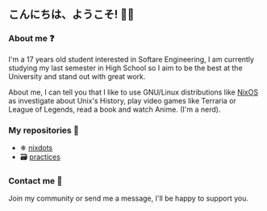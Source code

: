 ## こんにちは、ようこそ! 👋🏻

### About me ❓
I'm a 17 years old student interested in Softare Engineering, I am currently studying my last semester in High School so I aim to be the best at the University and stand out with great work. 

About me, I can tell you that I like to use GNU/Linux distributions like [NixOS](https://nixos.org/) as investigate about Unix's History, play video games like Terraria or League of Legends, read a book and watch Anime. (I'm a nerd). 

### My repositories 🦾

- ❄ [nixdots]()
- 🗃 [practices]()

### Contact me 👥

Join my community or send me a message, I'll be happy to support you. 

